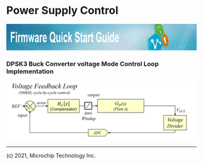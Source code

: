 # Power Supply Control


<span id="startDoc"> </span> <!-- start tag for internal references -->
<div style="text-align:left">
    <img src="images/startbanner.png" alt="Firmware Quick-Start Guide" height="70">
</div>


### DPSK3 Buck Converter voltage Mode Control Loop Implementation

<div style="text-align:left">
    <img src="images/voltage-mode-control.png" alt="Firmware Quick-Start Guide" width="800">
</div>


_________________________________________________
(c) 2021, Microchip Technology Inc.
